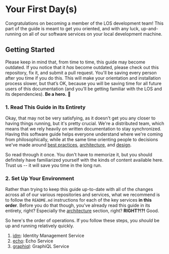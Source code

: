 # Your First Day(s)

Congratulations on becoming a member of the LOS development team! This part of the guide is meant to get you oriented, and with any luck, up-and-running on all of our software services on your local development machine.

## Getting Started

Please keep in mind that, from time to time, this guide may become outdated. If you notice that it _has_ become outdated, please check out this repository, fix it, and submit a pull request. You'll be saving every person after you time if you do this. This will make your orientation and installation process slower, but that’s OK, because you will be saving time for all future users of this documentation (and you’ll be getting familiar with the LOS and its dependencies). **Be a hero.** 💪

### 1. Read This Guide in Its Entirety

Okay, that may not be very satisfying, as it doesn't get you any closer to having things running, but it's pretty crucial. We're a distributed team, which means that we rely heavily on written documentation to stay synchronized. Having this software guide helps everyone understand where we're coming from philosophically, while at the same time orienting people to decisions we've made around [best practices][best-practices-software-guide], [architecture][architecture-software-guide], and [design][design-guide-software-guide].

So read through it once. You don't have to memorize it, but you should definitely have familiarized yourself with the kinds of content available here. Trust us -- it will save you time in the long run.

### 2. Set Up Your Environment

Rather than trying to keep this guide up-to-date with all of the changes across all of our various repositories and services, what we recommend is to follow the `README.md` instructions for each of the key services **in this order**. Before you do that though, you've already read this guide in its entirety, right? Especially the [architecture][architecture-software-guide] section, right? **RIGHT?!?!** Good.

So here's the order of operations. If you follow these steps, you _should_ be up and running relatively quickly.

1. [idm][idm-repo]: Identity Management Service
2. [echo][echo-repo]: Echo Service
2. [graphiql][graphiql-repo]: GraphiQL Service


<!-- references -->

[best-practices-software-guide]: ../best-practices/README.md
[architecture-software-guide]: ../architecture/README.md
[design-guide-software-guide]: ../design-guide/README.md

[idm-repo]: https://github.com/LearnersGuild/idm
[echo-repo]: https://github.com/LearnersGuild/echo
[graphiql-repo]: https://github.com/LearnersGuild/graphiql
